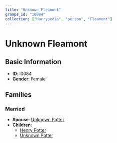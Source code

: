 ```yaml
---
title: "Unknown Fleamont"
gramps_id: "I0084"
collection: ["Harrypedia", "person", "Fleamont"]
---
```


# Unknown Fleamont

## Basic Information

- **ID**: I0084
- **Gender**: Female

## Families

### Married

- **Spouse**: [Unknown Potter](//Potter/I0201/)
- **Children**:
  - [Henry Potter](//Potter/Henry/)
  - [Unknown Potter](//Potter/I0200/)

